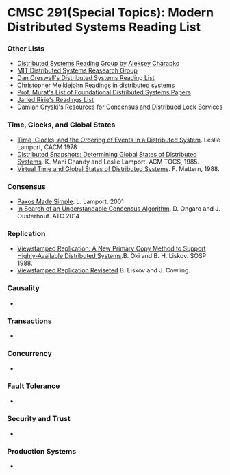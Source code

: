 # CMSC 291(Special Topics): Modern Distributed Systems Reading List

### Other Lists
* [Distributed Systems Reading Group by Aleksey Charapko](http://charap.co/category/reading-group/)
* [MIT Distributed Systems Reasearch Group](http://dsrg.pdos.csail.mit.edu/papers/)
* [Dan Creswell's Distributed Systems Reading List](https://dancres.github.io/Pages/)
* [Christopher Meiklejohn Readings in distributed systems](http://christophermeiklejohn.com/distributed/systems/2013/07/12/readings-in-distributed-systems.html)
* [Prof. Murat's List of Foundational Distributed Systems Papers](https://muratbuffalo.blogspot.com/2021/02/foundational-distributed-systems-papers.html) 
* [Jaried Ririe's Readings List](https://backendology.com/2018/09/10/distributed-systems-course-reading-list/)
* [Damian Gryski's Resources for Concensus and Distribued Lock Services](https://github.com/dgryski/awesome-consensus)


### Time, Clocks, and Global States
* [Time, Clocks, and the Ordering of Events in a Distributed System](https://lamport.azurewebsites.net/pubs/time-clocks.pdf). Leslie Lamport, CACM 1978
* [Distributed Snapshots: Determining Global States of Distributed Systems](https://lamport.azurewebsites.net/pubs/chandy.pdf). K. Mani Chandy and Leslie Lamport. ACM TOCS, 1985. 
* [Virtual Time and Global States of Distributed Systems](https://pages.cs.wisc.edu/~remzi/Classes/739/Fall2016/Papers/mattern89.pdf). F. Mattern, 1988.
 
### Consensus
* [Paxos Made Simple](https://lamport.azurewebsites.net/pubs/paxos-simple.pdf). L. Lamport. 2001
* [In Search of an Understandable Concensus Algorithm](https://web.stanford.edu/~ouster/cgi-bin/papers/raft-atc14). D. Ongaro and J. Ousterhout. ATC 2014

### Replication
* [Viewstamped Replication: A New Primary Copy Method to Support Highly-Available Distributed Systems](https://pmg.csail.mit.edu/papers/vr.pdf).B. Oki and B. H. Liskov. SOSP 1988.
* [Viewstamped Replication Reviseted](https://pmg.csail.mit.edu/papers/vr-revisited.pdf).B. Liskov and J. Cowling.

### Causality
*

### Transactions
*

### Concurrency
*

### Fault Tolerance
*

### Security and Trust
*

### Production Systems
*

